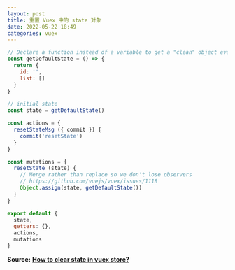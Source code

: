 ```yaml
---
layout: post
title: 重置 Vuex 中的 state 对象
date: 2022-05-22 18:49
categories: vuex
---
```

```js
// Declare a function instead of a variable to get a "clean" object everytime we call it
const getDefaultState = () => {
  return {
    id: '',
    list: []
  }
}

// initial state
const state = getDefaultState()

const actions = {
  resetStateMsg ({ commit }) {
    commit('resetState')
  }
}

const mutations = {
  resetState (state) {
    // Merge rather than replace so we don't lose observers
    // https://github.com/vuejs/vuex/issues/1118
    Object.assign(state, getDefaultState())
  }
}

export default {
  state,
  getters: {},
  actions,
  mutations
}
```

**Source:** **[How to clear state in vuex store?](https://stackoverflow.com/questions/42295340/how-to-clear-state-in-vuex-store)**